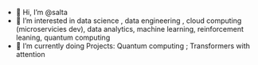 - 👋 Hi, I’m @salta
- 👀 I’m interested in data science , data engineering , cloud computing (microservicies dev), data analytics, machine learning, reinforcement leaning, quantum computing  
- 🌱 I’m currently doing Projects: Quantum computing ; Transformers with attention


<!---
salta-ak/salta-ak is a ✨ special ✨ repository because its `README.md` (this file) appears on your GitHub profile.
You can click the Preview link to take a look at your changes.
--->
